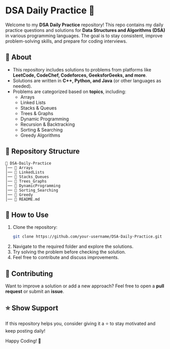 # DSA Daily Practice 🚀

Welcome to my **DSA Daily Practice** repository! This repo contains my daily practice questions and solutions for **Data Structures and Algorithms (DSA)** in various programming languages. The goal is to stay consistent, improve problem-solving skills, and prepare for coding interviews.

## 📌 About
- This repository includes solutions to problems from platforms like **LeetCode, CodeChef, Codeforces, GeeksforGeeks, and more**.
- Solutions are written in **C++, Python, and Java** (or other languages as needed).
- Problems are categorized based on **topics**, including:
  - Arrays
  - Linked Lists
  - Stacks & Queues
  - Trees & Graphs
  - Dynamic Programming
  - Recursion & Backtracking
  - Sorting & Searching
  - Greedy Algorithms

## 📂 Repository Structure
```
📁 DSA-Daily-Practice
│── 📂 Arrays
│── 📂 LinkedLists
│── 📂 Stacks_Queues
│── 📂 Trees_Graphs
│── 📂 DynamicProgramming
│── 📂 Sorting_Searching
│── 📂 Greedy
│── 📜 README.md
```

## 🚀 How to Use
1. Clone the repository:
   ```sh
   git clone https://github.com/your-username/DSA-Daily-Practice.git
   ```
2. Navigate to the required folder and explore the solutions.
3. Try solving the problem before checking the solution.
4. Feel free to contribute and discuss improvements.

## 🤝 Contributing
Want to improve a solution or add a new approach? Feel free to open a **pull request** or submit an **issue**.

## ⭐ Show Support
If this repository helps you, consider giving it a ⭐ to stay motivated and keep posting daily!

Happy Coding! 🚀
